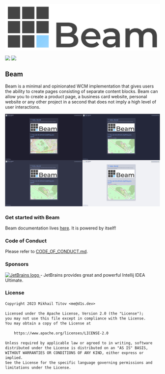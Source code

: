 [![](./img/banner.jpg)](https://github.com/d1snin/beam)

[![](https://github.com/d1snin/beam/actions/workflows/build.yml/badge.svg)](https://github.com/d1snin/beam/actions/workflows/build.yml)
[![](https://maven.d1s.dev/api/badge/latest/releases/dev/d1s/beam/beam-client?color=40c14a&name=maven.d1s.dev&prefix=v)](https://maven.d1s.dev/#/releases/dev/d1s/beam)

## Beam

Beam is a minimal and opinionated WCM implementation that gives users the ability to create pages consisting of separate
content blocks.
Beam can allow you to create a product page, a business card website, personal website or any other project in a second
that does not imply a high level of user interactions.

[![](./img/preview.jpg)](https://github.com/d1snin/beam)

### Get started with Beam

Beam documentation lives [here](https://beam.d1s.dev). It is powered by itself!

### Code of Conduct

Please refer to [CODE_OF_CONDUCT.md](./CODE_OF_CONDUCT.md).

### Sponsors
<a href="https://jb.gg/OpenSourceSupport">
    <img src="https://resources.jetbrains.com/storage/products/company/brand/logos/jb_beam.png" width="50" alt="JetBrains logo"/>
</a>
- JetBrains provides great and powerful Intellij IDEA Ultimate.

### License

```
Copyright 2023 Mikhail Titov <me@d1s.dev>

Licensed under the Apache License, Version 2.0 (the "License");
you may not use this file except in compliance with the License.
You may obtain a copy of the License at

    https://www.apache.org/licenses/LICENSE-2.0

Unless required by applicable law or agreed to in writing, software
distributed under the License is distributed on an "AS IS" BASIS,
WITHOUT WARRANTIES OR CONDITIONS OF ANY KIND, either express or implied.
See the License for the specific language governing permissions and
limitations under the License.
```